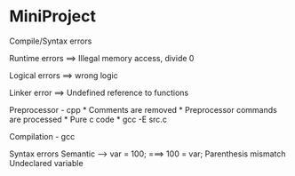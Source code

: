 # MiniProject
Compile/Syntax errors

Runtime errors ==> Illegal memory access, divide 0

Logical errors ==> wrong logic

Linker error ==> Undefined reference to functions

Preprocessor - cpp * Comments are removed * Preprocessor commands are processed * Pure c code * gcc -E src.c

Compilation - gcc

Syntax errors
Semantic --> var = 100; ===> 100 = var;
Parenthesis mismatch
Undeclared variable
